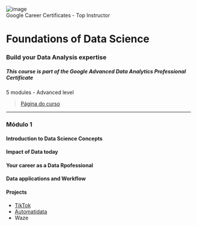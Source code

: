 ![image](https://github.com/user-attachments/assets/eee48d97-6a79-4495-a2fd-166d96aa229b)</br>
Google Career Certificates - Top Instructor


# Foundations of Data Science
### Build your Data Analysis expertise
##### This course is part of the Google Advanced Data Analytics Professional Certificate


5 modules - Advanced level
>[Página do curso](https://www.coursera.org/programs/google-learning-program-9skqq/learn/get-started-with-python)

___
### Módulo 1
#### Introduction to Data Science Concepts
#### Impact of Data today
#### Your career as a Data Rpofessional 
#### Data applications and Workflow

#### Projects
- [TikTok](https://github.com/area-41/Google_Advanced_Data_Analytics/blob/main/Foundations%20of%20Data%20Science/TikTok/README.md)
- [Automatidata](https://github.com/area-41/Google_Advanced_Data_Analytics/new/main/Foundations%20of%20Data%20Science)
- Waze
